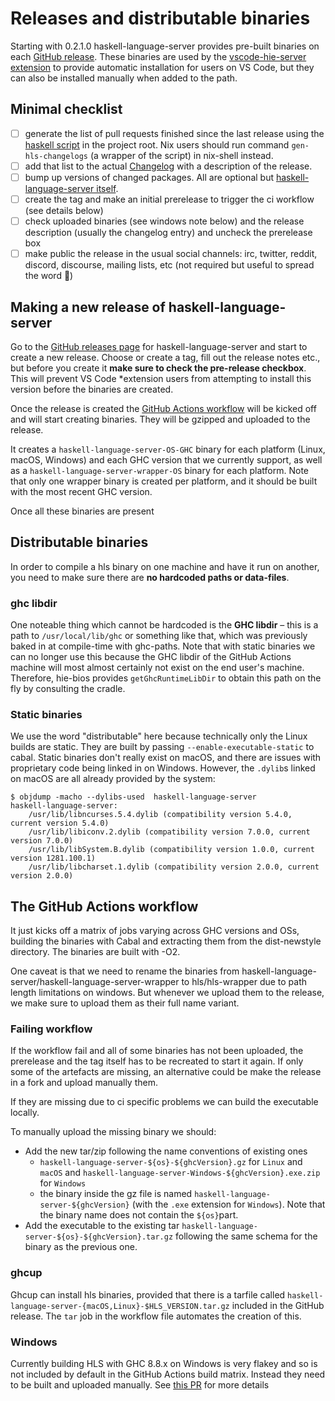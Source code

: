 # Releases and distributable binaries

Starting with 0.2.1.0 haskell-language-server provides pre-built binaries on
each [GitHub
release](https://github.com/haskell/haskell-language-server/releases). These
binaries are used by the [vscode-hie-server
extension](https://github.com/alanz/vscode-hie-server) to provide automatic
installation for users on VS Code, but they can also be installed manually
when added to the path.

## Minimal checklist

* [ ] generate the list of pull requests finished since the last release using the [haskell script](https://github.com/haskell/haskell-language-server/blob/master/GenChangelogs.hs) in the project root.
  Nix users should run command `gen-hls-changelogs` (a wrapper of the script) in nix-shell instead.
* [ ] add that list to the actual [Changelog](https://github.com/haskell/haskell-language-server/blob/master/ChangeLog.md) with a description of the release.
* [ ] bump up versions of changed packages. All are optional but [haskell-language-server itself](https://github.com/haskell/haskell-language-server/blob/master/haskell-language-server.cabal).
* [ ] create the tag and make an initial prerelease to trigger the ci workflow (see details below)
* [ ] check uploaded binaries (see windows note below) and the release description (usually the changelog entry) and uncheck the prerelease box
* [ ] make public the release in the usual social channels: irc, twitter, reddit, discord, discourse, mailing lists, etc (not required but useful to spread the word :slightly_smiling_face:)

## Making a new release of haskell-language-server

Go to the [GitHub releases
page](https://github.com/haskell/haskell-language-server/releases) for
haskell-language-server and start to create a new release. Choose or create a
tag, fill out the release notes etc., but before you create it
**make sure to check the pre-release checkbox**. This will prevent VS Code
*extension
users from attempting to install this version before the binaries are
created.

Once the release is created the [GitHub Actions
workflow](https://github.com/haskell/haskell-language-server/actions) will be
kicked off and will start creating binaries. They will be gzipped and
uploaded to the release.

It creates a `haskell-language-server-OS-GHC` binary for each platform
(Linux, macOS, Windows) and each GHC version that we currently support, as well
as a `haskell-language-server-wrapper-OS` binary for each platform. Note that
only one wrapper binary is created per platform, and it should be built with the
most recent GHC version.

Once all these binaries are present

## Distributable binaries
In order to compile a hls binary on one machine and have it run on another, you
need to make sure there are **no hardcoded paths or data-files**.

### ghc libdir
One noteable thing which cannot be hardcoded is the **GHC libdir** – this is
a path to `/usr/local/lib/ghc` or something like that, which was previously
baked in at compile-time with ghc-paths. Note that with static binaries we
can no longer use this because the GHC libdir of the GitHub Actions machine
will most almost certainly not exist on the end user's machine.
Therefore, hie-bios provides `getGhcRuntimeLibDir` to obtain this path on the fly
by consulting the cradle.

### Static binaries
We use the word "distributable" here because technically only the Linux builds
are static. They are built by passing `--enable-executable-static` to cabal.
Static binaries don't really exist on macOS, and there are issues with
proprietary code being linked in on Windows. However, the `.dylib`s linked on
macOS are all already provided by the system:

```
$ objdump -macho --dylibs-used  haskell-language-server
haskell-language-server:
	/usr/lib/libncurses.5.4.dylib (compatibility version 5.4.0, current version 5.4.0)
	/usr/lib/libiconv.2.dylib (compatibility version 7.0.0, current version 7.0.0)
	/usr/lib/libSystem.B.dylib (compatibility version 1.0.0, current version 1281.100.1)
	/usr/lib/libcharset.1.dylib (compatibility version 2.0.0, current version 2.0.0)
```

## The GitHub Actions workflow
It just kicks off a matrix of jobs varying across GHC versions and OSs, building
the binaries with Cabal and extracting them from the dist-newstyle directory.
The binaries are built with -O2.

One caveat is that we need to rename the binaries from
haskell-language-server/haskell-language-server-wrapper to hls/hls-wrapper due to
path length limitations on windows. But whenever we upload them to the release,
we make sure to upload them as their full name variant.

### Failing workflow

If the workflow fail and all of some binaries has not been uploaded,
the prerelease and the tag itself has to be recreated to start it again.
If only some of the artefacts are missing, an alternative could be make
the release in a fork and upload manually them.

If they are missing due to ci specific problems we can build the executable locally.

To manually upload the missing binary we should:

- Add the new tar/zip following the name conventions of existing ones
  - `haskell-language-server-${os}-${ghcVersion}.gz` for `Linux` and `macOS` and `haskell-language-server-Windows-${ghcVersion}.exe.zip` for `Windows`
  - the binary inside the gz file is named `haskell-language-server-${ghcVersion}` (with the `.exe` extension for `Windows`). Note that the binary name does not contain the `${os}`part.
- Add the executable to the existing tar `haskell-language-server-${os}-${ghcVersion}.tar.gz` following the same schema for the binary as the previous one.

### ghcup
Ghcup can install hls binaries, provided that there is a tarfile
called `haskell-language-server-{macOS,Linux}-$HLS_VERSION.tar.gz`
included in the GitHub release. The `tar` job in the workflow file automates the creation of this.

### Windows
Currently building HLS with GHC 8.8.x on Windows is very flakey and so
is not included by default in the GitHub Actions build matrix. Instead
they need to be built and uploaded manually. See [this
PR](https://github.com/haskell/haskell-language-server/issues/276) for
more details
